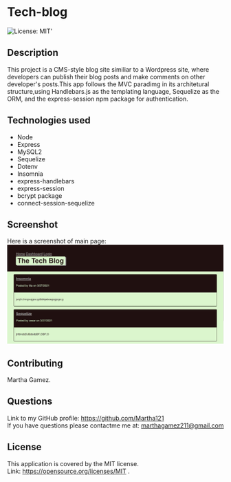 # Tech-blog
![License: MIT](https://img.shields.io/badge/License-MIT-yellow.svg)'

## Description
This project is a CMS-style blog site similiar to a Wordpress site, where developers can publish their blog posts and make comments on other developer's posts.This app follows the MVC paradimg in its architetural structure,using Handlebars.js as the templating language, Sequelize as the ORM, and the express-session npm package for authentication.

## Technologies used
- Node
- Express
- MySQL2
- Sequelize
- Dotenv
- Insomnia
- express-handlebars
- express-session
- bcrypt package
- connect-session-sequelize


## Screenshot
Here is a screenshot of main page:
![Tech-blog screenshot](./assets/images/tech-blog1.jpg)



## Contributing
Martha Gamez.

## Questions
Link to my GitHub profile: https://github.com/Martha121 <br/>
If you have questions please contactme me at: marthagamez211@gmail.com

## License
This application is covered by the MIT license.<br/>
Link: https://opensource.org/licenses/MIT  . 



